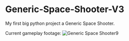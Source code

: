 # Generic-Space-Shooter-V3
 My first big python project a Generic Space Shooter.
 
 Current gameplay footage:
![Generic Space Shooter9](https://user-images.githubusercontent.com/102329519/161449422-f169e22f-cb3a-447a-85e3-52497bcfe2a0.gif)
